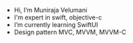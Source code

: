 - Hi, I’m Muniraja Velumani
- I'm expert in swift, objective-c
- I’m currently learning SwiftUI
- Design pattern MVC, MVVM, MVVM-C

<!---
Muniraja-ngfot/Muniraja-ngfot is a ✨ special ✨ repository because its `README.md` (this file) appears on your GitHub profile.
You can click the Preview link to take a look at your changes.
--->

